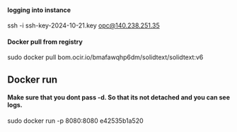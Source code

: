 #### logging into instance

ssh -i ssh-key-2024-10-21.key opc@140.238.251.35


#### Docker pull from registry
sudo docker pull bom.ocir.io/bmafawqhp6dm/solidtext/solidtext:v6

## Docker run 
#### Make sure that you dont pass -d. So that its not detached and you can see logs.
sudo docker run  -p 8080:8080 e42535b1a520 